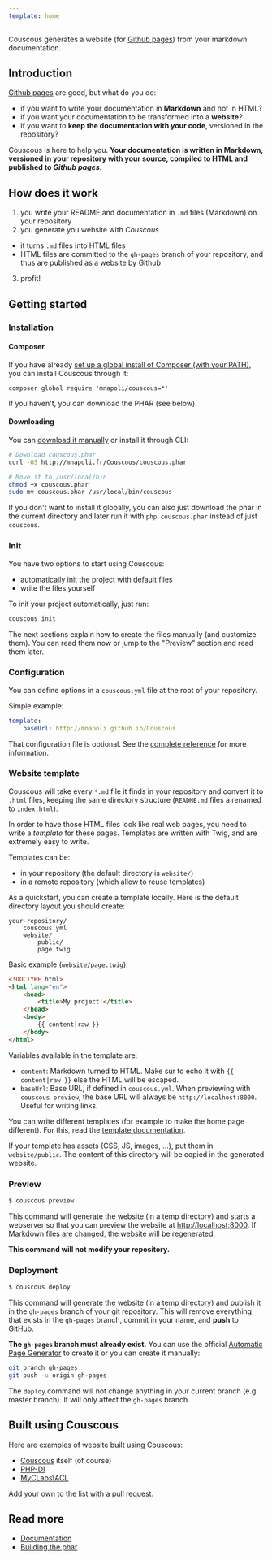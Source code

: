```yaml
---
template: home
---
```


Couscous generates a website (for [Github pages](http://pages.github.com/)) from your markdown documentation.


## Introduction

[Github pages](http://pages.github.com/) are good, but what do you do:

* if you want to write your documentation in **Markdown** and not in HTML?
* if you want your documentation to be transformed into a **website**?
* if you want to **keep the documentation with your code**, versioned in the repository?

Couscous is here to help you. **Your documentation is written in Markdown,
versioned in your repository with your source, compiled to HTML and published to *Github pages*.**


## How does it work

1. you write your README and documentation in `.md` files (Markdown) on your repository
2. you generate you website with *Couscous*
  - it turns `.md` files into HTML files
  - HTML files are committed to the `gh-pages` branch of your repository, and thus are published as a website by Github
3. profit!


## Getting started

### Installation

#### Composer

If you have already [set up a global install of Composer (with your PATH)](http://akrabat.com/php/global-installation-of-php-tools-with-composer/),
you can install Couscous through it:

```
composer global require 'mnapoli/couscous=*'
```

If you haven't, you can download the PHAR (see below).

#### Downloading

You can [download it manually](http://mnapoli.fr/Couscous/couscous.phar) or install it through CLI:

```bash
# Download couscous.phar
curl -OS http://mnapoli.fr/Couscous/couscous.phar

# Move it to /usr/local/bin
chmod +x couscous.phar
sudo mv couscous.phar /usr/local/bin/couscous
```

If you don't want to install it globally, you can also just download the phar in the current directory
and later run it with `php couscous.phar` instead of just `couscous`.


### Init

You have two options to start using Couscous:

- automatically init the project with default files
- write the files yourself

To init your project automatically, just run:

```bash
couscous init
```

The next sections explain how to create the files manually (and customize them).
You can read them now or jump to the "Preview" section and read them later.


### Configuration

You can define options in a `couscous.yml` file at the root of your repository.

Simple example:

```yaml
template:
    baseUrl: http://mnapoli.github.io/Couscous
```

That configuration file is optional. See the [complete reference](docs/configuration.md) for more information.


### Website template

Couscous will take every `*.md` file it finds in your repository and convert it to `.html` files, keeping the same directory structure
(`README.md` files a renamed to `index.html`).

In order to have those HTML files look like real web pages, you need to write a *template* for these pages.
Templates are written with Twig, and are extremely easy to write.

Templates can be:

- in your repository (the default directory is `website/`)
- in a remote repository (which allow to reuse templates)

As a quickstart, you can create a template locally. Here is the default directory layout you should create:

```
your-repository/
    couscous.yml
    website/
        public/
        page.twig
```

Basic example (`website/page.twig`):

```html
<!DOCTYPE html>
<html lang="en">
    <head>
        <title>My project!</title>
    </head>
    <body>
        {{ content|raw }}
    </body>
</html>
```

Variables available in the template are:

- `content`: Markdown turned to HTML. Make sur to echo it with `{{ content|raw }}` else the HTML will be escaped.
- `baseUrl`: Base URL, if defined in `couscous.yml`. When previewing with `couscous preview`, the base URL will always be `http://localhost:8000`. Useful for writing links.

You can write different templates (for example to make the home page different).
For this, read the [template documentation](docs/templates.md).

If your template has assets (CSS, JS, images, …), put them in `website/public`. The content of this directory will be
copied in the generated website.


### Preview

```bash
$ couscous preview
```

This command will generate the website (in a temp directory) and starts a
webserver so that you can preview the website at [http://localhost:8000](http://localhost:8000).
If Markdown files are changed, the website will be regenerated.

**This command will not modify your repository.**


### Deployment

```bash
$ couscous deploy
```

This command will generate the website (in a temp directory) and publish it in the `gh-pages` branch of your git repository.
This will remove everything that exists in the `gh-pages` branch, commit in your name, and **push** to GitHub.

**The `gh-pages` branch must already exist.** You can use the official
[Automatic Page Generator](https://help.github.com/articles/creating-pages-with-the-automatic-generator#the-automatic-page-generator)
to create it or you can create it manually:

```bash
git branch gh-pages
git push -u origin gh-pages
```

The `deploy` command will not change anything in your current branch (e.g. master branch).
It will only affect the `gh-pages` branch.


## Built using Couscous

Here are examples of website built using Couscous:

- [Couscous](http://mnapoli.fr/Couscous/) itself (of course)
- [PHP-DI](http://php-di.org)
- [MyCLabs\ACL](http://myclabs.github.io/ACL/)

Add your own to the list with a pull request.


## Read more

* [Documentation](docs/)
* [Building the phar](docs/contributing.md)

